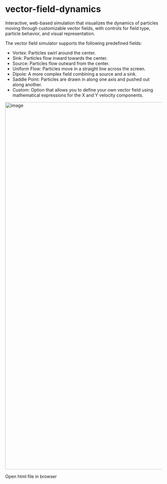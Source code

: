 # vector-field-dynamics

Interactive, web-based simulation that visualizes the dynamics of particles moving through customizable vector fields, with controls for field type, particle behavior, and visual representation.

The vector field simulator supports the following predefined fields:
- Vortex: Particles swirl around the center.
- Sink: Particles flow inward towards the center.
- Source: Particles flow outward from the center.
- Uniform Flow: Particles move in a straight line across the screen.
- Dipole: A more complex field combining a source and a sink.
- Saddle Point: Particles are drawn in along one axis and pushed out along another.
- Custom: Option that allows you to define your own vector field using mathematical expressions for the X and Y velocity components.

<img width="2556" height="1180" alt="image" src="https://github.com/user-attachments/assets/3836ab3a-70f4-4230-8279-199132695341" />

Open html file in browser
